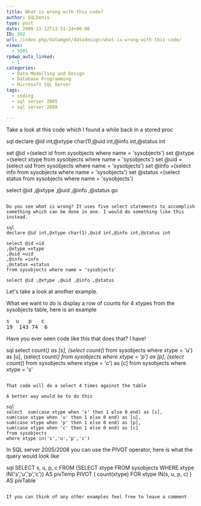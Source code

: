 ```yaml
---
title: What is wrong with this code?
author: SQLDenis
type: post
date: 2008-11-12T13:51:24+00:00
ID: 202
url: /index.php/datamgmt/datadesign/what-is-wrong-with-this-code/
views:
  - 5501
rp4wp_auto_linked:
  - 1
categories:
  - Data Modelling and Design
  - Database Programming
  - Microsoft SQL Server
tags:
  - coding
  - sql server 2005
  - sql server 2008

---
```

Take a look at this code which I found a while back in a stored proc

sql
declare @id int,@xtype char(1),@uid int,@info int,@status int

set  @id =(select id from sysobjects where name = 'sysobjects')
set @xtype  =(select xtype from sysobjects where name = 'sysobjects')
set @uid   =(select uid from sysobjects where name = 'sysobjects')
set @info  =(select info from sysobjects where name = 'sysobjects')
set @status =(select status from sysobjects where name = 'sysobjects')

select @id ,@xtype ,@uid ,@info ,@status 
go
```

Do you see what is wrong? It uses five select statements to accomplish something which can be done in one. I would do something like this instead.

sql
declare @id int,@xtype char(1),@uid int,@info int,@status int

select @id =id
,@xtype =xtype
,@uid =uid
,@info =info
,@status =status 
from sysobjects where name = 'sysobjects'

select @id ,@xtype ,@uid ,@info ,@status
```

Let's take a look at another example.

What we want to do is display a row of counts for 4 xtypes from the sysobjects table, here is an example

<pre>s	u	p	c
19	143	74	6</pre>

Have you ever seen code like this that does that? I have!

sql
select count(*) as [s],
(select count(*) from  sysobjects where xtype = 'u') as [u],
(select count(*) from  sysobjects where xtype = 'p') as [p],
(select count(*) from  sysobjects where xtype = 'c') as [c] 
from  sysobjects 
where xtype = 's'
```

That code will do a select 4 times against the table
  
A better way would be to do this

sql
select  sum(case xtype when 's' then 1 else 0 end) as [s],
sum(case xtype when 'u' then 1 else 0 end) as [u],
sum(case xtype when 'p' then 1 else 0 end) as [p],
sum(case xtype when 'c' then 1 else 0 end) as [c] 
from sysobjects 
where xtype in('s','u','p','c')
```

In SQL server 2005/2008 you can use the PIVOT operator, here is what the query would look like

sql
SELECT s, u, p, c
FROM
(SELECT xtype
FROM sysobjects
WHERE xtype IN('s','u','p','c')) AS pivTemp
PIVOT
(   count(xtype) 
    FOR xtype IN(s, u, p, c)
) AS pivTable
```

If you can think of any other examples feel free to leave a comment